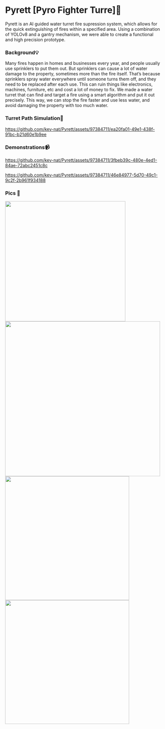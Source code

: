 # Pyrett [Pyro Fighter Turre]🧯
Pyrett is an AI guided water turret fire supression system, which allows for the quick extinguishing of fires within a specified area. Using a combination of YOLOv8 and a gantry mechanism, we were able to create a functional and high precision prototype.

### Background💡
Many fires happen in homes and businesses every year, and people usually use sprinklers to put them out. But sprinklers can cause a lot of water damage to the property, sometimes more than the fire itself. That’s because sprinklers spray water everywhere until someone turns them off, and they need to be replaced after each use. This can ruin things like electronics, machines, furniture, etc and cost a lot of money to fix. We made a water turret that can find and target a fire using a smart algorithm and put it out precisely. This way, we can stop the fire faster and use less water, and avoid damaging the property with too much water.

### Turret Path Simulation🧠
https://github.com/kev-nat/Pyrett/assets/97384711/ea20fa01-49e1-438f-91bc-b21d60e1b9ee

### Demonstrations📹
https://github.com/kev-nat/Pyrett/assets/97384711/3fbeb39c-480e-4ed1-84ae-72abc2451c8c

https://github.com/kev-nat/Pyrett/assets/97384711/46e84977-5d70-49c1-9c2f-2b961f934188

### Pics 📸
<img src= "https://github.com/kev-nat/Pyrett/assets/97384711/a003e25a-5c8b-42d2-8f56-a9a6e115fc8f" height="388" />
<img src = "https://github.com/kev-nat/Pyrett/assets/97384711/a6e967bb-be50-48ff-900b-70260dd696c9" width = "500" />
<img src = "https://github.com/kev-nat/Pyrett/assets/97384711/22d802a5-ff18-4da6-b61f-4a64a26a33aa" width = "400" />
<img src = "https://github.com/kev-nat/Pyrett/assets/97384711/a1149c83-6523-4f8d-b5ec-ceb2f2b3cb64" width = "400" />

